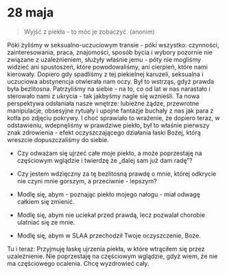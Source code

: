 # 28 maja

> Wyjść z piekła - to móc je zobaczyć.
(anonim)

Póki żyliśmy w seksualno-uczuciowym transie - póki wszystko: czynności, zainteresowania, praca, znajomości, sposób bycia i wybory pozornie nie związane z uzależnieniem, służyły właśnie jemu - póty nie mogliśmy widzieć ani spustoszeń, które powodowaliśmy, ani cierpień, które nami kierowały. Dopiero gdy spadliśmy z tej piekielnej karuzeli, seksualna i uczuciowa abstynencja otwierała nam oczy. Był to wstrząs, gdyż prawda była bezlitosna. Patrzyliśmy na siebie - na to, co od lat w nas narastało i sterowało nami z ukrycia - tak jakbyśmy nagle się wznieśli. Ta nowa perspektywa odsłaniała nasze wnętrze: lubieżne żądze, przewrotne manipulacje, obsesyjne rytuały i upojne fantazje buchały z nas jak para z kotła po zdjęciu pokrywy. I choć sprawiało to wrażenie, że dopiero teraz, w odstawieniu, wdepnęliśmy w prawdziwe piekło, był to właśnie pierwszy znak zdrowienia - efekt oczyszczającego działania łaski Bożej, którą wreszcie dopuszczaliśmy do siebie.

- Czy odważam się ujrzeć całe moje piekło, a może poprzestaję na częściowym wglądzie i twierdzę że „dalej sam już dam radę”?
- Czy jestem wdzięczny za tę bezlitosną prawdę o mnie, której odkrycie nie czyni mnie gorszym, a przeciwnie - lepszym?

- Modlę się, abym - poznając piekło mojego nałogu - miał odwagę całkiem się zmienić.
- Modlę się, abym nie uciekał przed prawdą, lecz pozwalał chorobie ulatniać się ze mnie.
- Modlę się, abym w SLAA przechodził Twoje oczyszczenie, Boże.

Tu i teraz: Przyjmuję łaskę ujrzenia piekła, w które wtrąciłem się przez uzależnienie. Nie poprzestaję na częściowym wglądzie, gdyż wiem, że nie ma częściowego ocalenia. Chcę wyzdrowieć cały.

